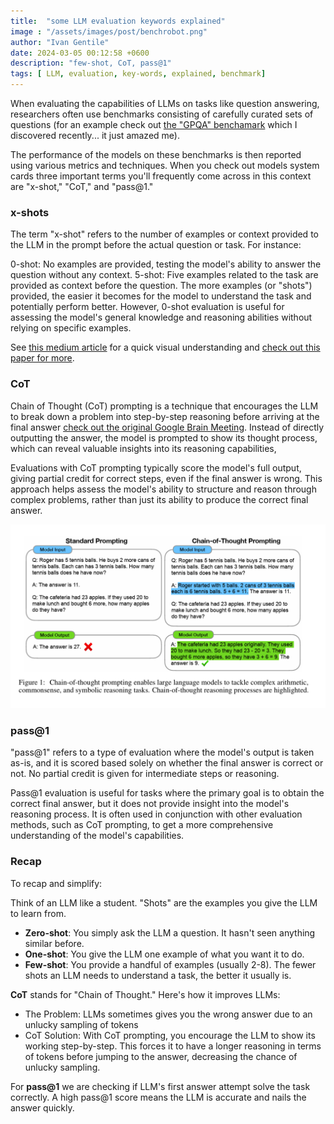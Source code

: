 ```yaml
---
title:  "some LLM evaluation keywords explained"
image : "/assets/images/post/benchrobot.png"
author: "Ivan Gentile"
date: 2024-03-05 00:12:58 +0600
description: "few-shot, CoT, pass@1"
tags: [ LLM, evaluation, key-words, explained, benchmark]
---
```



When evaluating the capabilities of LLMs on tasks like question answering, researchers often use benchmarks consisting of carefully curated sets of questions (for an example check out [the "GPQA" benchamark](https://arxiv.org/abs/2311.12022) which I discovered recently... it just amazed me).

 The performance of the models on these benchmarks is then reported using various metrics and techniques. When you check out models system cards three important terms you'll frequently come across in this context are "x-shot," "CoT," and "pass@1."

### x-shots
The term "x-shot" refers to the number of examples or context provided to the LLM in the prompt before the actual question or task. For instance:

0-shot: No examples are provided, testing the model's ability to answer the question without any context.
5-shot: Five examples related to the task are provided as context before the question.
The more examples (or "shots") provided, the easier it becomes for the model to understand the task and potentially perform better. However, 0-shot evaluation is useful for assessing the model's general knowledge and reasoning abilities without relying on specific examples.

See [this medium article](https://medium.com/@mike_onslow/ai-simplified-exploring-the-basics-of-zero-shot-one-shot-and-few-shot-learning-d46248b5072a) for a quick visual understanding and 
[check out this paper for more](https://arxiv.org/abs/2109.01652).

### CoT
Chain of Thought (CoT) prompting is a technique that encourages the LLM to break down a problem into step-by-step reasoning before arriving at the final answer [check out the original Google Brain Meeting](https://arxiv.org/pdf/2201.11903.pdf). Instead of directly outputting the answer, the model is prompted to show its thought process, which can reveal valuable insights into its reasoning capabilities, 

Evaluations with CoT prompting typically score the model's full output, giving partial credit for correct steps, even if the final answer is wrong. This approach helps assess the model's ability to structure and reason through complex problems, rather than just its ability to produce the correct final answer.

![Chain of Thought from the Google Brain paper](/assets/images/post/cotapaper.png) 

### pass@1
"pass@1" refers to a type of evaluation where the model's output is taken as-is, and it is scored based solely on whether the final answer is correct or not. No partial credit is given for intermediate steps or reasoning.

Pass@1 evaluation is useful for tasks where the primary goal is to obtain the correct final answer, but it does not provide insight into the model's reasoning process. It is often used in conjunction with other evaluation methods, such as CoT prompting, to get a more comprehensive understanding of the model's capabilities.

### Recap

To recap and simplify:

Think of an LLM like a student.  "Shots"  are the examples you give the LLM to learn from.

- **Zero-shot**: You simply ask the LLM a question. It hasn't seen anything similar before.
- **One-shot**: You give the LLM one example of what you want it to do.
- **Few-shot**: You provide a handful of examples (usually 2-8).
The fewer shots an LLM needs to understand a task, the better it usually is.

**CoT** stands for "Chain of Thought." Here's how it improves LLMs:

- The Problem: LLMs sometimes gives you the wrong answer due to an unlucky sampling of tokens
- CoT Solution: With CoT prompting, you encourage the LLM to show its working step-by-step. This forces it to have a longer reasoning in terms of tokens before jumping to the answer, decreasing the chance of unlucky sampling. 

For **pass@1** we are checking if LLM's first answer attempt solve the task correctly.
A high pass@1 score means the LLM is accurate and nails the answer quickly.